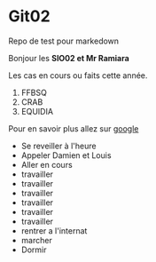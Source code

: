 # Git02
Repo de test pour markedown

Bonjour les **SIO02 et Mr Ramiara**

Les cas en cours ou faits cette année.
1. FFBSQ
2. CRAB
3. EQUIDIA

Pour en savoir plus allez sur [google](https://www.google.fr/)


* Se reveiller à l'heure
* Appeler Damien et Louis
* Aller en cours
* travailler
* travailler
* travailler
* travailler
* travailler
* travailler
* rentrer a l'internat
* marcher
* Dormir
